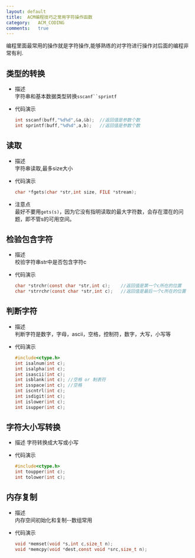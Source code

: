 ```yaml
---
layout:	default
title:	ACM编程技巧之常用字符操作函数
category:	ACM_CODING
comments:	true
---
```

编程里面最常用的操作就是字符操作,能够熟练的对字符进行操作对后面的编程非常有利.



## 类型的转换
* 描述  
	字符串和基本数据类型转换`sscanf``sprintf`
* 代码演示

	```c
	int sscanf(buff,"%d%d",&a,&b);	//返回值是参数个数
	int sprintf(buff,"%d%d",a,b);	//返回值是参数个数
	```

## 读取
* 描述  
	字符串读取,最多size大小
* 代码演示
	
	```c
	char *fgets(char *str,int size, FILE *stream);
	```
* 注意点  
				最好不要用`gets(s)`，因为它没有指明读取的最大字符数，会存在潜在的问题，即不管s的可用空间。

## 检验包含字符
* 描述  
	校验字符串str中是否包含字符c
* 代码演示
	
	```c
	char *strchr(const char *str,int c);	//返回值是第一个c所在的位置
	char *strrchr(const char *str,int c);	//返回值是最后一个c所在的位置
	```
	
## 判断字符
* 描述  
				判断字符是数字，字母，ascii，空格，控制符，数字，大写，小写等
* 代码演示
	
	```c
	#include<ctype.h>
	int isalnum(int c);
	int isalpha(int c);
	int isascii(int c);
	int isblank(int c);	//空格 or 制表符
	int isspace(int c);	//空格
	int iscntrl(int c);
	int isdigit(int c);
	int islower(int c);
	int isupper(int c);
	```

## 字符大小写转换
* 描述
	字符转换成大写或小写
* 代码演示

	```c
	#include<ctype.h>
	int toupper(int c);
	int tolower(int c);
	```

## 内存复制
* 描述  
	内存空间初始化和复制--数组常用
* 代码演示

	```c
	void *memset(void *s,int c,size_t n);
	void *memcpy(void *dest,const void *src,size_t n);
	```
